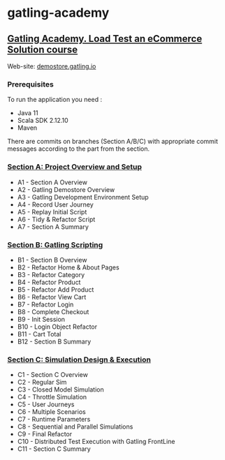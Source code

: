 # gatling-academy
## [Gatling Academy. Load Test an eCommerce Solution course](https://academy.gatling.io/courses/Load-Test-an-eCommerce-Solution)

Web-site: [demostore.gatling.io](http://demostore.gatling.io/)

### Prerequisites
To run the application you need :
+ Java 11
+ Scala SDK 2.12.10
+ Maven

There are commits on branches (Section A/B/C) with appropriate commit messages according to the part from the section.

### [Section A: Project Overview and Setup](https://github.com/abakumova/gatling-academy/tree/Section_A)
+ A1 - Section A Overview
+ A2 - Gatling Demostore Overview
+ A3 - Gatling Development Environment Setup
+ A4 - Record User Journey
+ A5 - Replay Initial Script
+ A6 - Tidy & Refactor Script
+ A7 - Section A Summary

### [Section B: Gatling Scripting](https://github.com/abakumova/gatling-academy/tree/Section_B)
+ B1 - Section B Overview
+ B2 - Refactor Home & About Pages
+ B3 - Refactor Category 
+ B4 - Refactor Product
+ B5 - Refactor Add Product
+ B6 - Refactor View Cart
+ B7 - Refactor Login
+ B8 - Complete Checkout
+ B9 - Init Session 
+ B10 - Login Object Refactor
+ B11 - Cart Total
+ B12 - Section B Summary

### [Section C: Simulation Design & Execution](https://github.com/abakumova/gatling-academy/tree/Section_C)
+ C1 - Section C Overview
+ C2 - Regular Sim
+ C3 - Closed Model Simulation
+ C4 - Throttle Simulation
+ C5 - User Journeys
+ C6 - Multiple Scenarios
+ C7 - Runtime Parameters
+ C8 - Sequential and Parallel Simulations
+ C9 - Final Refactor
+ C10 - Distributed Test Execution with Gatling FrontLine
+ C11 - Section C Summary
